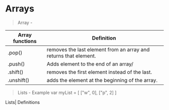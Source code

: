 # Arrays

> Array - 

Array functions| Definition
---- | ----
.pop()| removes the last element from an array and returns that element.
.push()| Adds element to the end of an array/
.shift()| removes the first element instead of the last.
.unshift()| adds the element at the beginning of the array.

> Lists - Example var myList = [ ["w", 0], ["p", 2] ]

Lists| Definitions